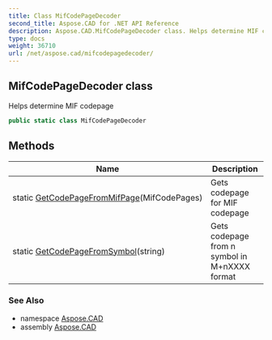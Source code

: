 ```yaml
---
title: Class MifCodePageDecoder
second_title: Aspose.CAD for .NET API Reference
description: Aspose.CAD.MifCodePageDecoder class. Helps determine MIF codepage
type: docs
weight: 36710
url: /net/aspose.cad/mifcodepagedecoder/
---
```

## MifCodePageDecoder class

Helps determine MIF codepage

```csharp
public static class MifCodePageDecoder
```

## Methods

| Name | Description |
| --- | --- |
| static [GetCodePageFromMifPage](../../aspose.cad/mifcodepagedecoder/getcodepagefrommifpage/)(MifCodePages) | Gets codepage for MIF codepage |
| static [GetCodePageFromSymbol](../../aspose.cad/mifcodepagedecoder/getcodepagefromsymbol/)(string) | Gets codepage from n symbol in M+nXXXX format |

### See Also

* namespace [Aspose.CAD](../../aspose.cad/)
* assembly [Aspose.CAD](../../)


